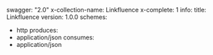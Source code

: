 swagger: "2.0"
x-collection-name: Linkfluence
x-complete: 1
info:
  title: Linkfluence
  version: 1.0.0
schemes:
- http
produces:
- application/json
consumes:
- application/json